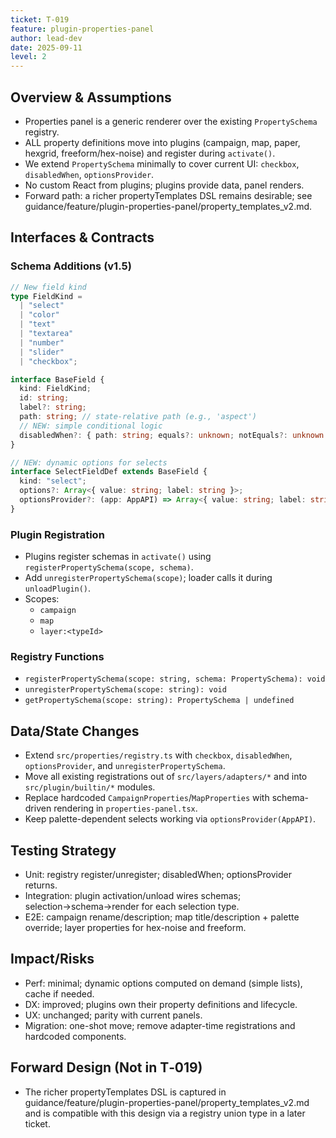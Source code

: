 ```yaml
---
ticket: T-019
feature: plugin-properties-panel
author: lead-dev
date: 2025-09-11
level: 2
---
```


## Overview & Assumptions

- Properties panel is a generic renderer over the existing `PropertySchema` registry.
- ALL property definitions move into plugins (campaign, map, paper, hexgrid, freeform/hex-noise) and register during `activate()`.
- We extend `PropertySchema` minimally to cover current UI: `checkbox`, `disabledWhen`, `optionsProvider`.
- No custom React from plugins; plugins provide data, panel renders.
- Forward path: a richer propertyTemplates DSL remains desirable; see guidance/feature/plugin-properties-panel/property_templates_v2.md.

## Interfaces & Contracts

### Schema Additions (v1.5)

```ts
// New field kind
type FieldKind =
  | "select"
  | "color"
  | "text"
  | "textarea"
  | "number"
  | "slider"
  | "checkbox";

interface BaseField {
  kind: FieldKind;
  id: string;
  label?: string;
  path: string; // state-relative path (e.g., 'aspect')
  // NEW: simple conditional logic
  disabledWhen?: { path: string; equals?: unknown; notEquals?: unknown };
}

// NEW: dynamic options for selects
interface SelectFieldDef extends BaseField {
  kind: "select";
  options?: Array<{ value: string; label: string }>;
  optionsProvider?: (app: AppAPI) => Array<{ value: string; label: string }>;
}
```

### Plugin Registration

- Plugins register schemas in `activate()` using `registerPropertySchema(scope, schema)`.
- Add `unregisterPropertySchema(scope)`; loader calls it during `unloadPlugin()`.
- Scopes:
  - `campaign`
  - `map`
  - `layer:<typeId>`

### Registry Functions

- `registerPropertySchema(scope: string, schema: PropertySchema): void`
- `unregisterPropertySchema(scope: string): void`
- `getPropertySchema(scope: string): PropertySchema | undefined`

## Data/State Changes

- Extend `src/properties/registry.ts` with `checkbox`, `disabledWhen`, `optionsProvider`, and `unregisterPropertySchema`.
- Move all existing registrations out of `src/layers/adapters/*` and into `src/plugin/builtin/*` modules.
- Replace hardcoded `CampaignProperties`/`MapProperties` with schema-driven rendering in `properties-panel.tsx`.
- Keep palette-dependent selects working via `optionsProvider(AppAPI)`.

## Testing Strategy

- Unit: registry register/unregister; disabledWhen; optionsProvider returns.
- Integration: plugin activation/unload wires schemas; selection→schema→render for each selection type.
- E2E: campaign rename/description; map title/description + palette override; layer properties for hex-noise and freeform.

## Impact/Risks

- Perf: minimal; dynamic options computed on demand (simple lists), cache if needed.
- DX: improved; plugins own their property definitions and lifecycle.
- UX: unchanged; parity with current panels.
- Migration: one-shot move; remove adapter-time registrations and hardcoded components.

## Forward Design (Not in T‑019)

- The richer propertyTemplates DSL is captured in guidance/feature/plugin-properties-panel/property_templates_v2.md and is compatible with this design via a registry union type in a later ticket.
